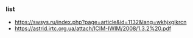 ### list

- https://swsys.ru/index.php?page=article&id=1132&lang=wkhjxgikrcn
- https://astrid.irtc.org.ua/attach/ICIM-IWIM/2008/1.3.2%20.pdf
